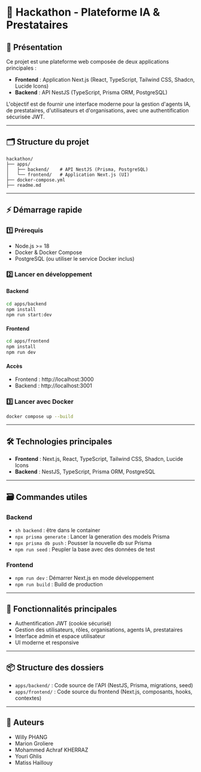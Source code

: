 # 🚀 Hackathon - Plateforme IA & Prestataires

## 📝 Présentation

Ce projet est une plateforme web composée de deux applications principales :

- **Frontend** : Application Next.js (React, TypeScript, Tailwind CSS, Shadcn, Lucide Icons)
- **Backend** : API NestJS (TypeScript, Prisma ORM, PostgreSQL)

L'objectif est de fournir une interface moderne pour la gestion d'agents IA, de prestataires, d'utilisateurs et d'organisations, avec une authentification sécurisée JWT.

---

## 🗂️ Structure du projet

```
hackathon/
├── apps/
│   ├── backend/    # API NestJS (Prisma, PostgreSQL)
│   └── frontend/   # Application Next.js (UI)
├── docker-compose.yml
├── readme.md
```

---

## ⚡ Démarrage rapide

### 1️⃣ Prérequis
- Node.js >= 18
- Docker & Docker Compose
- PostgreSQL (ou utiliser le service Docker inclus)

### 2️⃣ Lancer en développement

#### Backend
```bash
cd apps/backend
npm install
npm run start:dev
```

#### Frontend
```bash
cd apps/frontend
npm install
npm run dev
```

#### Accès
- Frontend : http://localhost:3000
- Backend : http://localhost:3001

### 3️⃣ Lancer avec Docker

```bash
docker compose up --build
```

---

## 🛠️ Technologies principales
- **Frontend** : Next.js, React, TypeScript, Tailwind CSS, Shadcn, Lucide Icons
- **Backend** : NestJS, TypeScript, Prisma ORM, PostgreSQL

---

## 🗃️ Commandes utiles

### Backend
- `sh backend` : être dans le container
- `npx prisma generate` : Lancer la generation des models Prisma
- `npx prisma db push` : Pousser la nouvelle db sur Prisma
- `npm run seed` : Peupler la base avec des données de test

### Frontend
- `npm run dev` : Démarrer Next.js en mode développement
- `npm run build` : Build de production

---

## 📁 Fonctionnalités principales
- Authentification JWT (cookie sécurisé)
- Gestion des utilisateurs, rôles, organisations, agents IA, prestataires
- Interface admin et espace utilisateur
- UI moderne et responsive

---

## 📦 Structure des dossiers

- `apps/backend/` : Code source de l'API (NestJS, Prisma, migrations, seed)
- `apps/frontend/` : Code source du frontend (Next.js, composants, hooks, contextes)

---

## 📝 Auteurs
- Willy PHANG
- Marion Groliere 
- Mohammed Achraf KHERRAZ
- Youri Ghlis 
- Matiss Haillouy
